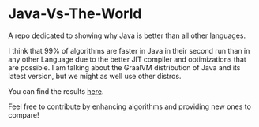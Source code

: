 # Java-Vs-The-World
A repo dedicated to showing why Java is better than all other languages.

I think that 99% of algorithms are faster in Java in their second run than
in any other Language due to the better JIT compiler and optimizations that are possible.
I am talking about the GraalVM distribution of Java and its latest version, but we might as well use other distros.

You can find the results [here](results_summary.md).

Feel free to contribute by enhancing algorithms and providing new ones to compare!
